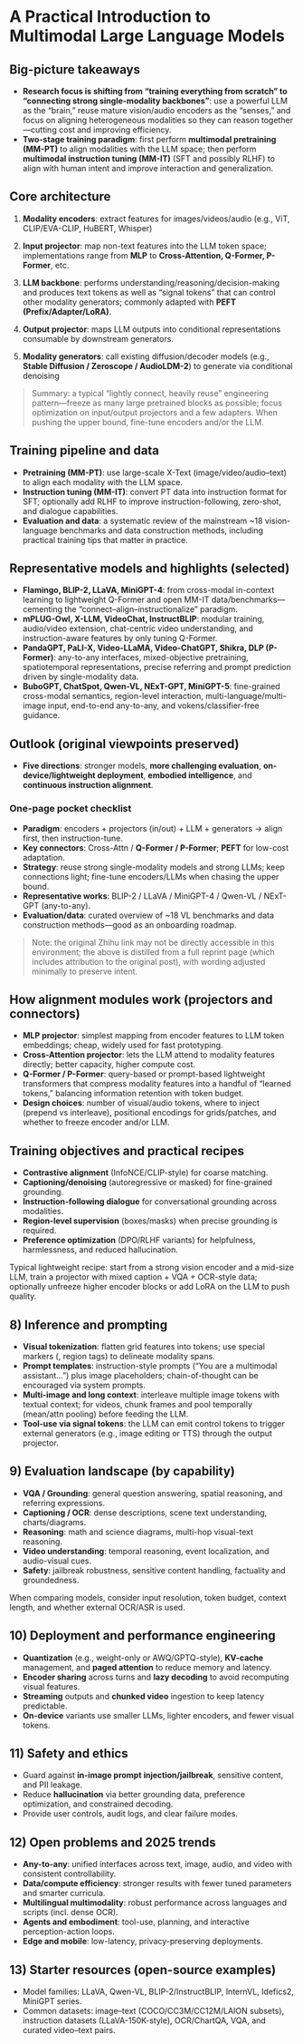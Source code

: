 # A Practical Introduction to Multimodal Large Language Models

## Big-picture takeaways

- **Research focus is shifting from “training everything from scratch” to “connecting strong single-modality backbones”**: use a powerful LLM as the “brain,” reuse mature vision/audio encoders as the “senses,” and focus on aligning heterogeneous modalities so they can reason together—cutting cost and improving efficiency.
- **Two-stage training paradigm**: first perform **multimodal pretraining (MM-PT)** to align modalities with the LLM space; then perform **multimodal instruction tuning (MM-IT)** (SFT and possibly RLHF) to align with human intent and improve interaction and generalization.

## Core architecture

1. **Modality encoders**: extract features for images/videos/audio (e.g., ViT, CLIP/EVA-CLIP, HuBERT, Whisper)
2. **Input projector**: map non-text features into the LLM token space; implementations range from **MLP** to **Cross-Attention, Q-Former, P-Former**, etc.
3. **LLM backbone**: performs understanding/reasoning/decision-making and produces text tokens as well as “signal tokens” that can control other modality generators; commonly adapted with **PEFT (Prefix/Adapter/LoRA)**.

4. **Output projector**: maps LLM outputs into conditional representations consumable by downstream generators.

5. **Modality generators**: call existing diffusion/decoder models (e.g., **Stable Diffusion / Zeroscope / AudioLDM-2**) to generate via conditional denoising

> Summary: a typical “lightly connect, heavily reuse” engineering pattern—freeze as many large pretrained blocks as possible; focus optimization on input/output projectors and a few adapters. When pushing the upper bound, fine-tune encoders and/or the LLM.

## Training pipeline and data

- **Pretraining (MM-PT)**: use large-scale X-Text (image/video/audio–text) to align each modality with the LLM space.
- **Instruction tuning (MM-IT)**: convert PT data into instruction format for SFT; optionally add RLHF to improve instruction-following, zero-shot, and dialogue capabilities.
- **Evaluation and data**: a systematic review of the mainstream ~18 vision-language benchmarks and data construction methods, including practical training tips that matter in practice.

## Representative models and highlights (selected)

- **Flamingo, BLIP-2, LLaVA, MiniGPT-4**: from cross-modal in-context learning to lightweight Q-Former and open MM-IT data/benchmarks—cementing the “connect–align–instructionalize” paradigm.
- **mPLUG-Owl, X-LLM, VideoChat, InstructBLIP**: modular training, audio/video extension, chat-centric video understanding, and instruction-aware features by only tuning Q-Former.
- **PandaGPT, PaLI-X, Video-LLaMA, Video-ChatGPT, Shikra, DLP (P-Former)**: any-to-any interfaces, mixed-objective pretraining, spatiotemporal representations, precise referring and prompt prediction driven by single-modality data.
- **BuboGPT, ChatSpot, Qwen-VL, NExT-GPT, MiniGPT-5**: fine-grained cross-modal semantics, region-level interaction, multi-language/multi-image input, end-to-end any-to-any, and vokens/classifier-free guidance.

## Outlook (original viewpoints preserved)

- **Five directions**: stronger models, **more challenging evaluation**, **on-device/lightweight deployment**, **embodied intelligence**, and **continuous instruction alignment**.


### One-page pocket checklist

- **Paradigm**: encoders + projectors (in/out) + LLM + generators → align first, then instruction-tune.
- **Key connectors**: Cross-Attn / **Q-Former / P-Former**; **PEFT** for low-cost adaptation.
- **Strategy**: reuse strong single-modality models and strong LLMs; keep connections light; fine-tune encoders/LLMs when chasing the upper bound.
- **Representative works**: BLIP-2 / LLaVA / MiniGPT-4 / Qwen-VL / NExT-GPT (any-to-any).
- **Evaluation/data**: curated overview of ~18 VL benchmarks and data construction methods—good as an onboarding roadmap.

> Note: the original Zhihu link may not be directly accessible in this environment; the above is distilled from a full reprint page (which includes attribution to the original post), with wording adjusted minimally to preserve intent.

## How alignment modules work (projectors and connectors)

- **MLP projector**: simplest mapping from encoder features to LLM token embeddings; cheap, widely used for fast prototyping.
- **Cross-Attention projector**: lets the LLM attend to modality features directly; better capacity, higher compute cost.
- **Q-Former / P-Former**: query-based or prompt-based lightweight transformers that compress modality features into a handful of “learned tokens,” balancing information retention with token budget.
- **Design choices**: number of visual/audio tokens, where to inject (prepend vs interleave), positional encodings for grids/patches, and whether to freeze encoder and/or LLM.

## Training objectives and practical recipes

- **Contrastive alignment** (InfoNCE/CLIP-style) for coarse matching.
- **Captioning/denoising** (autoregressive or masked) for fine-grained grounding.
- **Instruction-following dialogue** for conversational grounding across modalities.
- **Region-level supervision** (boxes/masks) when precise grounding is required.
- **Preference optimization** (DPO/RLHF variants) for helpfulness, harmlessness, and reduced hallucination.

Typical lightweight recipe: start from a strong vision encoder and a mid-size LLM, train a projector with mixed caption + VQA + OCR-style data; optionally unfreeze higher encoder blocks or add LoRA on the LLM to push quality.

## 8) Inference and prompting

- **Visual tokenization**: flatten grid features into tokens; use special markers (<image>, region tags) to delineate modality spans.
- **Prompt templates**: instruction-style prompts (“You are a multimodal assistant…”) plus image placeholders; chain-of-thought can be encouraged via system prompts.
- **Multi-image and long context**: interleave multiple image tokens with textual context; for videos, chunk frames and pool temporally (mean/attn pooling) before feeding the LLM.
- **Tool-use via signal tokens**: the LLM can emit control tokens to trigger external generators (e.g., image editing or TTS) through the output projector.

## 9) Evaluation landscape (by capability)

- **VQA / Grounding**: general question answering, spatial reasoning, and referring expressions.
- **Captioning / OCR**: dense descriptions, scene text understanding, charts/diagrams.
- **Reasoning**: math and science diagrams, multi-hop visual-text reasoning.
- **Video understanding**: temporal reasoning, event localization, and audio-visual cues.
- **Safety**: jailbreak robustness, sensitive content handling, factuality and groundedness.

When comparing models, consider input resolution, token budget, context length, and whether external OCR/ASR is used.

## 10) Deployment and performance engineering

- **Quantization** (e.g., weight-only or AWQ/GPTQ-style), **KV-cache** management, and **paged attention** to reduce memory and latency.
- **Encoder sharing** across turns and **lazy decoding** to avoid recomputing visual features.
- **Streaming** outputs and **chunked video** ingestion to keep latency predictable.
- **On-device** variants use smaller LLMs, lighter encoders, and fewer visual tokens.

## 11) Safety and ethics

- Guard against **in-image prompt injection/jailbreak**, sensitive content, and PII leakage.
- Reduce **hallucination** via better grounding data, preference optimization, and constrained decoding.
- Provide user controls, audit logs, and clear failure modes.

## 12) Open problems and 2025 trends

- **Any-to-any**: unified interfaces across text, image, audio, and video with consistent controllability.
- **Data/compute efficiency**: stronger results with fewer tuned parameters and smarter curricula.
- **Multilingual multimodality**: robust performance across languages and scripts (incl. dense OCR).
- **Agents and embodiment**: tool-use, planning, and interactive perception-action loops.
- **Edge and mobile**: low-latency, privacy-preserving deployments.

## 13) Starter resources (open-source examples)

- Model families: LLaVA, Qwen-VL, BLIP-2/InstructBLIP, InternVL, Idefics2, MiniGPT series.
- Common datasets: image–text (COCO/CC3M/CC12M/LAION subsets), instruction datasets (LLaVA-150K-style), OCR/ChartQA, VQA, and curated video–text pairs.
